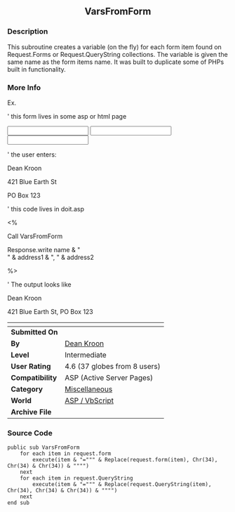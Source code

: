 ﻿<div align="center">

## VarsFromForm


</div>

### Description

This subroutine creates a variable (on the fly) for each form item found on Request.Forms or Request.QueryString collections. The variable is given the same name as the form items name. It was built to duplicate some of PHPs built in functionality.
 
### More Info
 


Ex.

' this form lives in some asp or html page

<form method="post" action="doit.asp">

<input type="text" name="name">

<input type="text" name="Address1">

<input type="text" name="Address2">

</form>

' the user enters:

Dean Kroon

421 Blue Earth St

PO Box 123

' this code lives in doit.asp

<%

Call VarsFromForm

Response.write name & "<br>" & address1 & ", " & address2

%>

' The output looks like

Dean Kroon

421 Blue Earth St, PO Box 123


<span>             |<span>
---                |---
**Submitted On**   |
**By**             |[Dean Kroon](https://github.com/Planet-Source-Code/PSCIndex/blob/master/ByAuthor/dean-kroon.md)
**Level**          |Intermediate
**User Rating**    |4.6 (37 globes from 8 users)
**Compatibility**  |ASP \(Active Server Pages\)
**Category**       |[Miscellaneous](https://github.com/Planet-Source-Code/PSCIndex/blob/master/ByCategory/miscellaneous__4-1.md)
**World**          |[ASP / VbScript](https://github.com/Planet-Source-Code/PSCIndex/blob/master/ByWorld/asp-vbscript.md)
**Archive File**   |[](https://github.com/Planet-Source-Code/dean-kroon-varsfromform__4-6278/archive/master.zip)





### Source Code

```
public sub VarsFromForm
	for each item in request.form
		execute(item & "=""" & Replace(request.form(item), Chr(34), Chr(34) & Chr(34)) & """")
	next
	for each item in request.QueryString
		execute(item & "=""" & Replace(request.QueryString(item), Chr(34), Chr(34) & Chr(34)) & """")
	next
end sub
```

